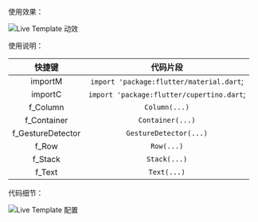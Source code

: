 使用效果：

![Live Template 动效](http://iflutter.toolu.cn/configs/live_code.gif)

使用说明：

|        快捷键        |                   代码片段                    |
|:-----------------:|:-----------------------------------------:|
|      importM      | `import 'package:flutter/material.dart`;  |
|      importC      | `import 'package:flutter/cupertino.dart`; |
|     f_Column      |               `Column(...)`               |
|    f_Container    |             `Container(...)`              |
| f_GestureDetector |          `GestureDetector(...)`           |
|       f_Row       |                `Row(...)`                 |
|      f_Stack      |               `Stack(...)`                |
|      f_Text       |                `Text(...)`                |

代码细节：

![Live Template 配置](http://iflutter.toolu.cn/configs/config_live_template.png)
